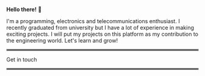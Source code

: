 **Hello there!** 👋

I'm a programming, electronics and telecommunications enthusiast. I recently graduated from university but I have a  lot of experience in making exciting projects. I will put my projects on this platform as my contribution to the engineering world. Let's learn and grow!

<hr style="border:2px solid gray"> </hr>

Get in touch

<hr style="border:2px solid gray"> </hr>

